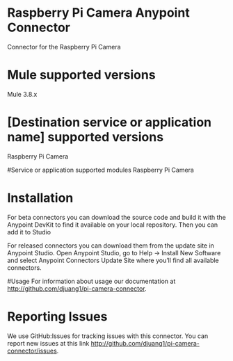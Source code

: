# Raspberry Pi Camera Anypoint Connector

Connector for the Raspberry Pi Camera

# Mule supported versions
Mule 3.8.x

# [Destination service or application name] supported versions
Raspberry Pi Camera

#Service or application supported modules
Raspberry Pi Camera


# Installation
For beta connectors you can download the source code and build it with the Anypoint DevKit to find it available on your local repository. Then you can add it to Studio

For released connectors you can download them from the update site in Anypoint Studio.
Open Anypoint Studio, go to Help → Install New Software and select Anypoint Connectors Update Site where you’ll find all available connectors.

#Usage
For information about usage our documentation at http://github.com/djuang1/pi-camera-connector.

# Reporting Issues

We use GitHub:Issues for tracking issues with this connector. You can report new issues at this link http://github.com/djuang1/pi-camera-connector/issues.
